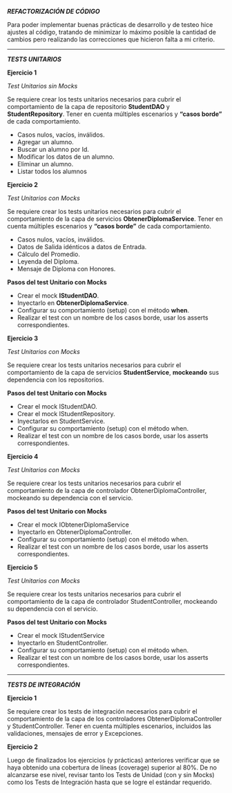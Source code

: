 _**REFACTORIZACIÓN DE CÓDIGO**_

Para poder implementar buenas prácticas de desarrollo y de testeo hice ajustes al código, tratando de 
minimizar lo máximo posible la cantidad de cambios pero realizando las correcciones que hicieron falta a 
mi criterio.

***************************************

_**TESTS UNITARIOS**_

**Ejercicio 1**

_Test Unitarios sin Mocks_

Se requiere crear los tests unitarios necesarios para cubrir el comportamiento de la capa de repositorio 
**StudentDAO** y **StudentRepository**. Tener en cuenta múltiples escenarios y **“casos borde”** de cada 
comportamiento.

- Casos nulos, vacíos, inválidos.
- Agregar un alumno.
- Buscar un alumno por Id.
- Modificar los datos de un alumno.
- Eliminar un alumno.
- Listar todos los alumnos

**Ejercicio 2**

_Test Unitarios con Mocks_

Se requiere crear los tests unitarios necesarios para cubrir el comportamiento de la capa de servicios **ObtenerDiplomaService**. Tener en cuenta múltiples escenarios y **“casos borde”** de cada comportamiento.

- Casos nulos, vacíos, inválidos.
- Datos de Salida idénticos a datos de Entrada.
- Cálculo del Promedio.
- Leyenda del Diploma.
- Mensaje de Diploma con Honores.

**Pasos del test Unitario con Mocks**
- Crear el mock **IStudentDAO**.
- Inyectarlo en **ObtenerDiplomaService**.
- Configurar su comportamiento (setup) con el método **when**.
- Realizar el test con un nombre de los casos borde, usar los asserts correspondientes.

**Ejercicio 3**

_Test Unitarios con Mocks_

Se requiere crear los tests unitarios necesarios para cubrir el comportamiento de la capa de servicios **StudentService**, **mockeando** sus dependencia con los repositorios.

**Pasos del test Unitario con Mocks**
- Crear el mock IStudentDAO.
- Crear el mock IStudentRepository.
- Inyectarlos en StudentService.
- Configurar su comportamiento (setup) con el método when.
- Realizar el test con un nombre de los casos borde, usar los asserts correspondientes.

**Ejercicio 4**

_Test Unitarios con Mocks_

Se requiere crear los tests unitarios necesarios para cubrir el comportamiento de la capa de controlador ObtenerDiplomaController, mockeando su dependencia con el servicio.

**Pasos del test Unitario con Mocks**

- Crear el mock IObtenerDiplomaService
- Inyectarlo en ObtenerDiplomaController.
- Configurar su comportamiento (setup) con el método when.
- Realizar el test con un nombre de los casos borde, usar los asserts correspondientes.

**Ejercicio 5**

_Test Unitarios con Mocks_

Se requiere crear los tests unitarios necesarios para cubrir el comportamiento de la capa de controlador StudentController, mockeando su dependencia con el servicio.

**Pasos del test Unitario con Mocks**

- Crear el mock IStudentService
- Inyectarlo en StudentController.
- Configurar su comportamiento (setup) con el método when.
- Realizar el test con un nombre de los casos borde, usar los asserts correspondientes.

***************************************
_**TESTS DE INTEGRACIÓN**_

**Ejercicio 1**

Se requiere crear los tests de integración necesarios para cubrir el comportamiento de la capa de los controladores ObtenerDiplomaController y StudentController. Tener en cuenta múltiples escenarios, incluidos las validaciones, mensajes de error y Excepciones.

**Ejercicio 2**

Luego de finalizados los ejercicios (y prácticas) anteriores verificar que se haya obtenido una cobertura de líneas (coverage) superior al 80%. De no alcanzarse ese nivel, revisar tanto los Tests de Unidad (con y sin Mocks) como los Tests de Integración hasta que se logre el estándar requerido.
